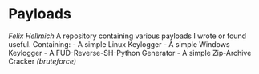 # Payloads
*Felix Hellmich* 
A repository containing various payloads I wrote or found useful.
Containing:
	- A simple Linux Keylogger
	- A simple Windows Keylogger
	- A FUD-Reverse-SH-Python Generator
	- A simple Zip-Archive Cracker _(bruteforce)_


